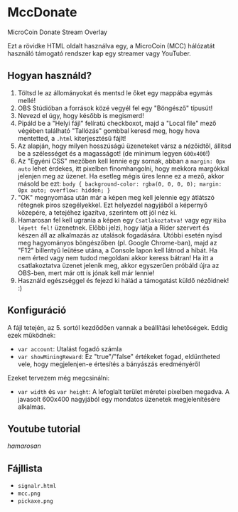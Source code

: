 # MccDonate
MicroCoin Donate Stream Overlay

Ezt a rövidke HTML oldalt használva egy, a MicroCoin (MCC) hálózatát használó támogató rendszer kap egy streamer vagy YouTuber.

Hogyan használd?
----------------

1. Töltsd le az állományokat és mentsd le őket egy mappába egymás mellé!
2. OBS Stúdióban a források közé vegyél fel egy "Böngésző" típusút!
3. Nevezd el úgy, hogy később is megismerd!
4. Pipáld be a "Helyi fájl" felíratú checkboxot, majd a "Local file" mező végében található "Tallózás" gombbal keresd meg, hogy hova mentetted, a `.html` kiterjesztésű fájlt!
5. Az alapján, hogy milyen hosszúságú üzeneteket vársz a nézőidtől, állítsd be a szélességet és a magasságot! (de minimum legyen `600x400`!)
6. Az "Egyéni CSS" mezőben kell lennie egy sornak, abban a `margin: 0px auto` lehet érdekes, itt pixelben finomhangolni, hogy mekkora margókkal jelenjen meg az üzenet. Ha esetleg mégis üres lenne ez a mező, akkor másold be ezt:
`body { background-color: rgba(0, 0, 0, 0); margin: 0px auto; overflow: hidden; }`
7. "OK" megnyomása után már a képen meg kell jelennie egy átlátszó rétegnek piros szegélyekkel. Ezt helyezdel nagyjából a képernyő közepére, a tetejéhez igazítva, szerintem ott jól néz ki.
8. Hamarosan fel kell ugrania a képen egy `Csatlakoztatva!` vagy egy `Hiba lépett fel!` üzenetnek. Előbbi jelzi, hogy látja a Rider szervert és készen áll az alkalmazás az utalások fogadására. Utóbbi esetén nyisd meg hagyományos böngészőben (pl. Google Chrome-ban), majd az "F12" billentyű leütése utána, a Console lapon kell látnod a hibát. Ha nem érted vagy nem tudod megoldani akkor keress bátran! Ha itt a csatlakoztatva üzenet jelenik meg, akkor egyszerűen próbáld újra az OBS-ben, mert már ott is jónak kell már lennie!
9. Használd egészséggel és fejezd ki hálád a támogatást küldő nézőidnek! :)

Konfiguráció
------------
A fájl tetején, az 5. sortól kezdődően vannak a beállítási lehetőségek.
Eddig ezek működnek:
- `var account`: Utalást fogadó számla
- `var showMiningReward`: Ez "true"/"false" értékeket fogad, eldüntheted vele, hogy megjelenjen-e értesítés a bányászás eredményéről

Ezeket tervezem még megcsinálni:
- `var width` és `var height`: A lefoglalt terület méretei pixelben megadva. A javasolt 600x400 nagyjából egy mondatos üzenetek megjelenítésére alkalmas.

Youtube tutorial
----------------
_hamarosan_

Fájllista
---------
- `signalr.html`
- `mcc.png`
- `pickaxe.png`
